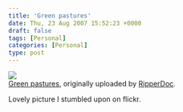 ```yaml
---
title: 'Green pastures'
date: Thu, 23 Aug 2007 15:52:23 +0000
draft: false
tags: [Personal]
categories: [Personal]
type: post
---
```


[![](http://farm2.static.flickr.com/1199/1090416627_cc14fe2638.jpg)](http://www.flickr.com/photos/ripperdoc/1090416627/ "photo sharing")  
[Green pastures](http://www.flickr.com/photos/ripperdoc/1090416627/), originally uploaded by [RipperDoc](http://www.flickr.com/people/ripperdoc/).

Lovely picture I stumbled upon on flickr.